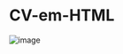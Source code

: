 # CV-em-HTML

![image](https://github.com/user-attachments/assets/6bf54208-0e67-46d7-9599-c3a54911dddd)
